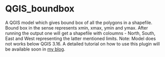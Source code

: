 # QGIS_boundbox
A QGIS model which gives bound box of all the polygons in a shapefile. Bound box in the sense represents xmin, xmax, ymin and ymax. After running the output one will get a shapefile with coloumns - North, South, East and West representing the latter mentioned limits. Note: Model does not works below QGIS 3.16.
 A detailed tutorial on how to use this plugin will be available soon in [my blog](https://arungopi.gitlab.io).
